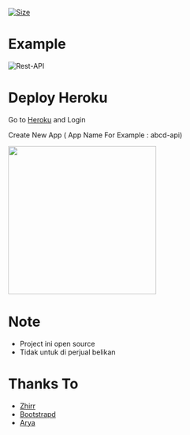 <a href="https://github.com/Dvnz99/rest-apie/"><img title="Size" src="https://img.shields.io/github/repo-size/Dvnz99/rest-apie?style=flat-square&color=green"></a>

# Example
![Rest-API](https://telegra.ph/file/26905b9bde3acb8b5e001.jpg)


# Deploy Heroku

Go to [Heroku](https://heroku.com) and Login

Create New App ( App Name For Example : abcd-api)

<img src="https://i.postimg.cc/Z5T8Btw2/newapp.png" width="300">

# Note
- Project ini open source
- Tidak untuk di perjual belikan

# Thanks To
- [Zhirr](https://github.com)
- [Bootstrapd](https://github.com)
- [Arya](https://github.com/arya-was)
